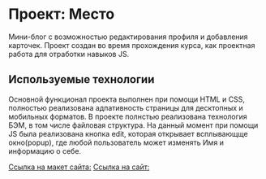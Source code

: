 # Проект: Место
Мини-блог с возможностью редактирования профиля и добавления карточек.
Проект создан во время прохождения курса, как проектная работа для отработки навыков JS.

## Используемые технологии
Основной функционал проекта выполнен при помощи HTML и CSS, полностью реализована адпативность страницы для десктопных и мобильных форматов.
В проекте полнстью реализована технология БЭМ, в том числе файловая структура.
На данный момент при помощи JS была реализована кнопка edit, которая открывает всплывающще окно(popup), где любой пользователь может изменять Имя и информацию о себе.

[Ссылка на макет сайта:](https://www.figma.com/file/2cn9N9jSkmxD84oJik7xL7/JavaScript.-Sprint-4?node-id=0%3A1&t=rZ1yRexqgFY3MnVG-0)
[Ссылка на сайт:](https://ilyabiryulev.github.io/mesto/)
